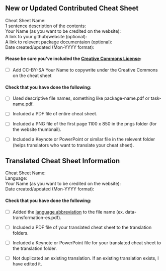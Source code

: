 <!-- Thank you for contributing a cheat sheet! 🎉   
Cheat sheets are usually added in bursts so don't worry if your pull request sits for a little bit! 
Please fill out whichever section is relevent below and feel free to delete the irrelevent option. -->


<!-- NEW OR UPDATED CONTRIBUTED CHEAT SHEETS -->
<!-- Please fill out the fields below: -->

## New or Updated Contributed Cheat Sheet
Cheat Sheet Name:  
1 sentence description of the contents:  
Your Name (as you want to be credited on the website):  
A link to your github/website (optional):  
A link to relevent package documentaion (optional):  
Date created/updated (Mon-YYYY format):  

<!-- Please keep the below portion in your pull reuqest, and check `[x]` the applicable boxes. -->

#### Please be sure you've included the [Creative Commons License](https://creativecommons.org/licenses/by/4.0/):
- [ ] Add CC-BY-SA Your Name to copywrite under the Creative Commons on the cheat sheet

#### Check that you have done the following:
- [ ] Used descriptive file names, something like package-name.pdf or task-name.pdf.
- [ ] Included a PDF file of entire cheat sheet.
- [ ] Included a PNG file of the first page 1100 x 850 in the pngs folder (for the website thumbnail).
- [ ] Included a Keynote or PowerPoint or similar file in the relevent folder (helps translators who want to translate your cheat sheet).
 
 
<!-- NEW OR UPDATED TRANSLATIONS -->
<!-- Please fill out the fields below: -->
## Translated Cheat Sheet Information
Cheat Sheet Name:  
Language:  
Your Name (as you want to be credited on the website):  
Date created/updated (Mon-YYYY format):

<!-- Please keep the below portion in your issue, and check `[x]` the applicable boxes. -->
#### Check that you have done the following:
- [ ] Added the [language abbreviation](https://en.wikipedia.org/wiki/List_of_ISO_639-1_codes) to the file name (ex. data-transformation-es.pdf).
- [ ] Included a PDF file of your translated cheat sheet to the translation folders.
- [ ] Included a Keynote or PowerPoint file for your translated cheat sheet to the translation folder.
- [ ] Not duplicated an existing translation. If an existing translation exists, I have edited it.

